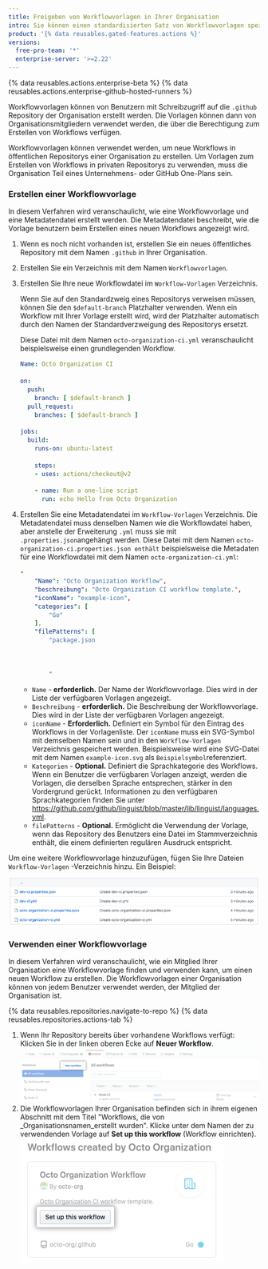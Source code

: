 ```yaml
---
title: Freigeben von Workflowvorlagen in Ihrer Organisation
intro: Sie können einen standardisierten Satz von Workflowvorlagen speziell für Ihre Organisation erstellen. Organisationsmitglieder können die Vorlagen dann beim Erstellen neuer Workflows in den Organisations-Repositorys verwenden.
product: '{% data reusables.gated-features.actions %}'
versions:
  free-pro-team: '*'
  enterprise-server: '>=2.22'
---
```


{% data reusables.actions.enterprise-beta %}
{% data reusables.actions.enterprise-github-hosted-runners %}

Workflowvorlagen können von Benutzern mit Schreibzugriff auf die `.github` Repository der Organisation erstellt werden. Die Vorlagen können dann von Organisationsmitgliedern verwendet werden, die über die Berechtigung zum Erstellen von Workflows verfügen.

Workflowvorlagen können verwendet werden, um neue Workflows in öffentlichen Repositorys einer Organisation zu erstellen. Um Vorlagen zum Erstellen von Workflows in privaten Repositorys zu verwenden, muss die Organisation Teil eines Unternehmens- oder GitHub One-Plans sein.

### Erstellen einer Workflowvorlage

In diesem Verfahren wird veranschaulicht, wie eine Workflowvorlage und eine Metadatendatei erstellt werden. Die Metadatendatei beschreibt, wie die Vorlage benutzern beim Erstellen eines neuen Workflows angezeigt wird.

1. Wenn es noch nicht vorhanden ist, erstellen Sie ein neues öffentliches Repository mit dem Namen `.github` in Ihrer Organisation.
1. Erstellen Sie ein Verzeichnis mit dem Namen `Workflowvorlagen`.
1. Erstellen Sie Ihre neue Workflowdatei im `Workflow-Vorlagen` Verzeichnis.

   Wenn Sie auf den Standardzweig eines Repositorys verweisen müssen, können Sie den `$default-branch` Platzhalter verwenden. Wenn ein Workflow mit Ihrer Vorlage erstellt wird, wird der Platzhalter automatisch durch den Namen der Standardverzweigung des Repositorys ersetzt.

   Diese Datei mit dem Namen `octo-organization-ci.yml` veranschaulicht beispielsweise einen grundlegenden Workflow.

   ```yaml
   Name: Octo Organization CI

   on:
     push:
       branch: [ $default-branch ]
     pull_request:
       branches: [ $default-branch ]

   jobs:
     build:
       runs-on: ubuntu-latest

       steps:
       - uses: actions/checkout@v2

       - name: Run a one-line script
         run: echo Hello from Octo Organization
   ```
1. Erstellen Sie eine Metadatendatei im `Workflow-Vorlagen` Verzeichnis. Die Metadatendatei muss denselben Namen wie die Workflowdatei haben, aber anstelle der Erweiterung `.yml` muss sie mit `.properties.json`angehängt werden. Diese Datei mit dem Namen `octo-organization-ci.properties.json enthält` beispielsweise die Metadaten für eine Workflowdatei mit dem Namen `octo-organization-ci.yml`:
   ```yaml
   •
       "Name": "Octo Organization Workflow",
       "beschreibung": "Octo Organization CI workflow template.",
       "iconName": "example-icon",
       "categories": [
           "Go"
       ],
       "filePatterns": [
           "package.json
   
       
           
           "
   ```
   * `Name` - **erforderlich.** Der Name der Workflowvorlage. Dies wird in der Liste der verfügbaren Vorlagen angezeigt.
   * `Beschreibung` - **erforderlich.** Die Beschreibung der Workflowvorlage. Dies wird in der Liste der verfügbaren Vorlagen angezeigt.
   * `iconName` - **Erforderlich.** Definiert ein Symbol für den Eintrag des Workflows in der Vorlagenliste. Der `iconName` muss ein SVG-Symbol mit demselben Namen sein und in den `Workflow-Vorlagen` Verzeichnis gespeichert werden. Beispielsweise wird eine SVG-Datei mit dem Namen `example-icon.svg` als `Beispielsymbol`referenziert.
   * `Kategorien` - **Optional.** Definiert die Sprachkategorie des Workflows. Wenn ein Benutzer die verfügbaren Vorlagen anzeigt, werden die Vorlagen, die derselben Sprache entsprechen, stärker in den Vordergrund gerückt. Informationen zu den verfügbaren Sprachkategorien finden Sie unter https://github.com/github/linguist/blob/master/lib/linguist/languages.yml.
   * `filePatterns` - **Optional.** Ermöglicht die Verwendung der Vorlage, wenn das Repository des Benutzers eine Datei im Stammverzeichnis enthält, die einem definierten regulären Ausdruck entspricht.

Um eine weitere Workflowvorlage hinzuzufügen, fügen Sie Ihre Dateien `Workflow-Vorlagen` -Verzeichnis hinzu. Ein Beispiel:

![Workflow-Vorlagendateien](/assets/images/help/images/workflow-template-files.png)

### Verwenden einer Workflowvorlage

In diesem Verfahren wird veranschaulicht, wie ein Mitglied Ihrer Organisation eine Workflowvorlage finden und verwenden kann, um einen neuen Workflow zu erstellen. Die Workflowvorlagen einer Organisation können von jedem Benutzer verwendet werden, der Mitglied der Organisation ist.

{% data reusables.repositories.navigate-to-repo %}
{% data reusables.repositories.actions-tab %}
1. Wenn Ihr Repository bereits über vorhandene Workflows verfügt: Klicken Sie in der linken oberen Ecke auf **Neuer Workflow**. ![Erstelle einen neuen Workflow](/assets/images/help/repository/actions-new-workflow.png)
1. Die Workflowvorlagen Ihrer Organisation befinden sich in ihrem eigenen Abschnitt mit dem Titel "Workflows, die von _Organisationsnamen_erstellt wurden". Klicke unter dem Namen der zu verwendenden Vorlage auf **Set up this workflow** (Workflow einrichten). ![Einrichten dieses Workflows](/assets/images/help/settings/actions-create-starter-workflow.png)
